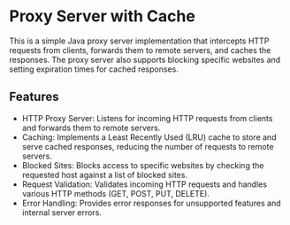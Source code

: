 # Proxy Server with Cache
This is a simple Java proxy server implementation that intercepts HTTP requests from clients, forwards them to remote servers, and caches the responses. The proxy server also supports blocking specific websites and setting expiration times for cached responses.

## Features
* HTTP Proxy Server: Listens for incoming HTTP requests from clients and forwards them to remote servers.
* Caching: Implements a Least Recently Used (LRU) cache to store and serve cached responses, reducing the number of requests to remote servers.
* Blocked Sites: Blocks access to specific websites by checking the requested host against a list of blocked sites.
* Request Validation: Validates incoming HTTP requests and handles various HTTP methods (GET, POST, PUT, DELETE).
* Error Handling: Provides error responses for unsupported features and internal server errors.
